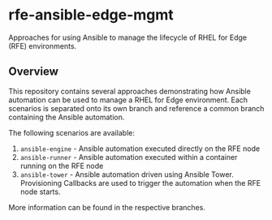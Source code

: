 # rfe-ansible-edge-mgmt

Approaches for using Ansible to manage the lifecycle of RHEL for Edge (RFE) environments.

## Overview

This repository contains several approaches demonstrating how Ansible automation can be used to manage a RHEL for Edge environment. Each scenarios is separated onto its own branch and reference a common branch containing the Ansible automation. 

The following scenarios are available:

1. `ansible-engine` - Ansible automation executed directly on the RFE node
2. `ansible-runner` - Ansible automation executed within a container running on the RFE node
3. `ansible-tower` - Ansible automation driven using Ansible Tower. Provisioning Callbacks are used to trigger the automation when the RFE node starts.

More information can be found in the respective branches.

